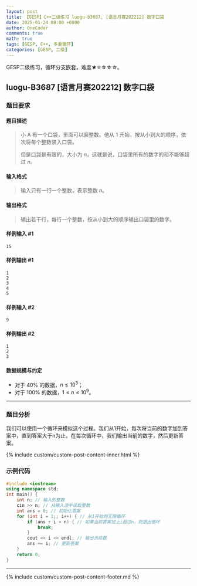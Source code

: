 ```yaml
---
layout: post
title: 【GESP】C++二级练习 luogu-b3687, [语言月赛202212] 数字口袋
date: 2025-01-24 08:00 +0800
author: OneCoder
comments: true
math: true
tags: [GESP, C++, 多重循环]
categories: [GESP, 二级]
---
```

GESP二级练习，循环分支嵌套，难度★✮☆☆☆。

<!--more-->

## luogu-B3687 [语言月赛202212] 数字口袋

### 题目要求

#### 题目描述

>小 A 有一个口袋，里面可以装整数。他从 $1$ 开始，按从小到大的顺序，依次将每个整数装入口袋。
>
>但是口袋是有限的，大小为 $n$，这就是说，口袋里所有的数字的和不能够超过 $n$。

#### 输入格式

>输入只有一行一个整数，表示整数 $n$。

#### 输出格式

>输出若干行，每行一个整数，按从小到大的顺序输出口袋里的数字。

#### 样例输入 #1

```console
15
```

#### 样例输出 #1

```console
1
2
3
4
5
```

#### 样例输入 #2

```console
9
```

#### 样例输出 #2

```console
1
2
3
```

#### 数据规模与约定

- 对于 $40\%$ 的数据，$n\le 10^3$；
- 对于 $100\%$ 的数据，$1\le n \le 10^9$。

---

### 题目分析

我们可以使用一个循环来模拟这个过程。我们从1开始，每次将当前的数字加到答案中，直到答案大于n为止。在每次循环中，我们输出当前的数字，然后更新答案。

{% include custom/custom-post-content-inner.html %}

### 示例代码

```cpp
#include <iostream>
using namespace std;
int main() {
    int n; // 输入的整数
    cin >> n; // 从输入流中读取整数
    int ans = 0; // 初始化答案
    for (int i = 1;; i++) { // 从1开始的无限循环
        if (ans + i > n) { // 如果当前答案加上i超过n，则退出循环
            break;
        }
        cout << i << endl; // 输出当前数
        ans += i; // 更新答案
    }
    return 0;
}
```

---

{% include custom/custom-post-content-footer.md %}
